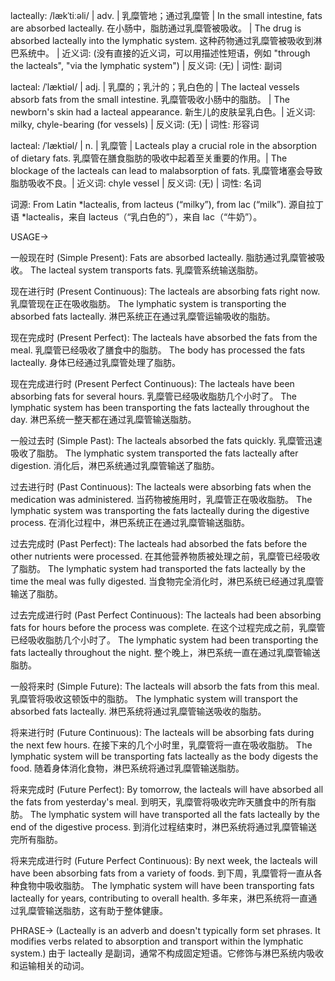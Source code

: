 lacteally: /lækˈtiːəli/ | adv. | 乳糜管地；通过乳糜管 | In the small intestine, fats are absorbed lacteally. 在小肠中，脂肪通过乳糜管被吸收。 |  The drug is absorbed lacteally into the lymphatic system. 这种药物通过乳糜管被吸收到淋巴系统中。 | 近义词:  (没有直接的近义词，可以用描述性短语，例如 "through the lacteals", "via the lymphatic system") | 反义词: (无) | 词性: 副词

lacteal: /ˈlæktiəl/ | adj. | 乳糜的；乳汁的；乳白色的 |  The lacteal vessels absorb fats from the small intestine. 乳糜管吸收小肠中的脂肪。 |  The newborn's skin had a lacteal appearance. 新生儿的皮肤呈乳白色。| 近义词: milky, chyle-bearing (for vessels) | 反义词: (无) | 词性: 形容词

lacteal: /ˈlæktiəl/ | n. | 乳糜管 | Lacteals play a crucial role in the absorption of dietary fats. 乳糜管在膳食脂肪的吸收中起着至关重要的作用。| The blockage of the lacteals can lead to malabsorption of fats. 乳糜管堵塞会导致脂肪吸收不良。| 近义词: chyle vessel | 反义词: (无) | 词性: 名词


词源:  From Latin *lactealis, from lacteus (“milky”), from lac (“milk”). 源自拉丁语 *lactealis，来自 lacteus（“乳白色的”），来自 lac（“牛奶”）。



USAGE->

一般现在时 (Simple Present):
Fats are absorbed lacteally. 脂肪通过乳糜管被吸收。
The lacteal system transports fats. 乳糜管系统输送脂肪。

现在进行时 (Present Continuous):
The lacteals are absorbing fats right now. 乳糜管现在正在吸收脂肪。
The lymphatic system is transporting the absorbed fats lacteally. 淋巴系统正在通过乳糜管运输吸收的脂肪。

现在完成时 (Present Perfect):
The lacteals have absorbed the fats from the meal. 乳糜管已经吸收了膳食中的脂肪。
The body has processed the fats lacteally. 身体已经通过乳糜管处理了脂肪。

现在完成进行时 (Present Perfect Continuous):
The lacteals have been absorbing fats for several hours. 乳糜管已经吸收脂肪几个小时了。
The lymphatic system has been transporting the fats lacteally throughout the day. 淋巴系统一整天都在通过乳糜管输送脂肪。

一般过去时 (Simple Past):
The lacteals absorbed the fats quickly. 乳糜管迅速吸收了脂肪。
The lymphatic system transported the fats lacteally after digestion. 消化后，淋巴系统通过乳糜管输送了脂肪。


过去进行时 (Past Continuous):
The lacteals were absorbing fats when the medication was administered.  当药物被施用时，乳糜管正在吸收脂肪。
The lymphatic system was transporting the fats lacteally during the digestive process. 在消化过程中，淋巴系统正在通过乳糜管输送脂肪。

过去完成时 (Past Perfect):
The lacteals had absorbed the fats before the other nutrients were processed. 在其他营养物质被处理之前，乳糜管已经吸收了脂肪。
The lymphatic system had transported the fats lacteally by the time the meal was fully digested. 当食物完全消化时，淋巴系统已经通过乳糜管输送了脂肪。

过去完成进行时 (Past Perfect Continuous):
The lacteals had been absorbing fats for hours before the process was complete. 在这个过程完成之前，乳糜管已经吸收脂肪几个小时了。
The lymphatic system had been transporting the fats lacteally throughout the night. 整个晚上，淋巴系统一直在通过乳糜管输送脂肪。

一般将来时 (Simple Future):
The lacteals will absorb the fats from this meal. 乳糜管将吸收这顿饭中的脂肪。
The lymphatic system will transport the absorbed fats lacteally. 淋巴系统将通过乳糜管输送吸收的脂肪。


将来进行时 (Future Continuous):
The lacteals will be absorbing fats during the next few hours. 在接下来的几个小时里，乳糜管将一直在吸收脂肪。
The lymphatic system will be transporting fats lacteally as the body digests the food. 随着身体消化食物，淋巴系统将通过乳糜管输送脂肪。

将来完成时 (Future Perfect):
By tomorrow, the lacteals will have absorbed all the fats from yesterday's meal. 到明天，乳糜管将吸收完昨天膳食中的所有脂肪。
The lymphatic system will have transported all the fats lacteally by the end of the digestive process. 到消化过程结束时，淋巴系统将通过乳糜管输送完所有脂肪。

将来完成进行时 (Future Perfect Continuous):
By next week, the lacteals will have been absorbing fats from a variety of foods. 到下周，乳糜管将一直从各种食物中吸收脂肪。
The lymphatic system will have been transporting fats lacteally for years, contributing to overall health. 多年来，淋巴系统将一直通过乳糜管输送脂肪，这有助于整体健康。



PHRASE->
(Lacteally is an adverb and doesn't typically form set phrases.  It modifies verbs related to absorption and transport within the lymphatic system.) 由于 lacteally 是副词，通常不构成固定短语。它修饰与淋巴系统内吸收和运输相关的动词。
